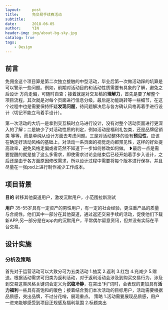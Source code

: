 ```yaml
---
layout:     post
title:      免交易手续费活动
subtitle:   
date:       2018-06-05
author:     YIN
header-img: img/about-bg-sky.jpg
catalog: true
tags:
    - Design
---
```


##  前言
免佣金这个项目算是第二次独立接触的中型活动，毕业后第一次做活动踩的坑算是可以警示一些问题。例如，前期对活动目的和活动性质需要有具象的了解，避免之后设计
方向走偏，可随时自查；接着就是对交互稿的**理解力**，首先是要了解整个项目流程，其次就是对每个页面进行信息分级，最后是功能跳转等一些细节，在这个过程中也是需要保持怀疑**发现问题**，待问题解决后与各方确认风格再着手进行设计（切记不能立马着手设计）。

第一次活动的大坑一是拿到交互稿时立马进行设计，没有对整个活动页面进行更深入的了解；二是缺少了对活动性质的判定，例如活动是福利礼包类，还是品牌促销类
等等，而是单纯从设计方面去考虑问题。三是对活动整体的没有**预见性**，应该在确定好活动风格的基础上，对活动一系页面的视觉走向都预见性，这样的好处提高效率，避免风格走偏或者茫然不知道下一步如何修改如何做。
    ❥最后一点是需要提醒的就是接了这么多需求，即使需求讨论会结束后已经开始着手步入设计，之后还是由于各方面原因修改需求，所以设计过程中需要将每个版本进行保存，并且尽量在一张psd上进行制作减少工作成本。
 
## 项目背景
**目的**  转移其他渠道用户，激发沉默用户，小范围拉新测试

**用户**  35-55岁具有一定资产的男性用户，有一定的社会经验，更注重产品的质量与合规性。他们其中一部分在其他渠道，通过返还交易手续的活动，促使他们下载新APP;另一部分是在app内的沉默用户，平常偶尔留意资讯，但并没有实际在平台交易。

## 设计实施
### 分析及策略 
   首先对于运营活动可以大致分可为五类活动 1.抽奖 2.返利 3.红包 4.充减少 5.赠送。根据活动需求可归类为返利活动，对于返利活动会涉及到购买交易行为，涉及到交易这类风格关键词会定义为**沉稳冷静**，在突出“利”词时，会表现的更加具有**活力福利**一些具有高饱和的暖色；接着结合我们本次活动的目标用户，活动需要根据品质感，突出品牌，不过分花哨，展现重点。
   策略
   1.活动需要展现品质感，用户一进来能够感受到项目正规感及福利氛围
   2.标题突出
